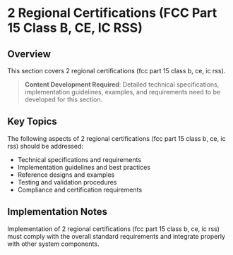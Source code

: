 # 2 Regional Certifications (FCC Part 15 Class B, CE, IC RSS)

## Overview

This section covers 2 regional certifications (fcc part 15 class b, ce, ic rss).

> **Content Development Required**: Detailed technical specifications, implementation guidelines, examples, and requirements need to be developed for this section.

## Key Topics

The following aspects of 2 regional certifications (fcc part 15 class b, ce, ic rss) should be addressed:

- Technical specifications and requirements
- Implementation guidelines and best practices
- Reference designs and examples
- Testing and validation procedures
- Compliance and certification requirements

## Implementation Notes

Implementation of 2 regional certifications (fcc part 15 class b, ce, ic rss) must comply with the overall standard requirements and integrate properly with other system components.

